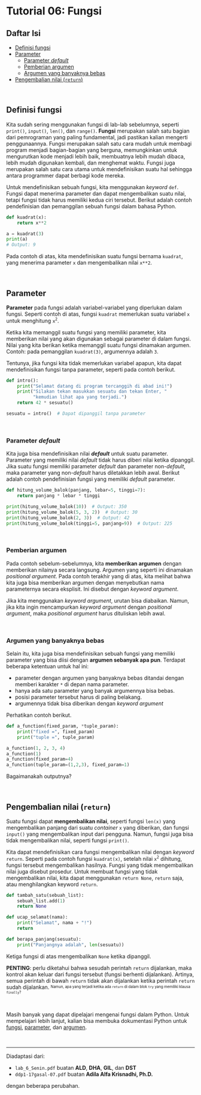# Tutorial 06: Fungsi

## Daftar Isi

- [Definisi fungsi](#definisi-fungsi)
- [Parameter](#parameter)
  - [Parameter *default*](#parameter-default)
  - [Pemberian argumen](#pemberian-argumen)
  - [Argumen yang banyaknya bebas](#argumen-yang-banyaknya-bebas)
- [Pengembalian nilai (`return`)](#pengembalian-nilai-return)

<br>

## Definisi fungsi

Kita sudah sering menggunakan fungsi di lab-lab sebelumnya, seperti  `print()`,
`input()`, `len()`, dan `range()`. **Fungsi** merupakan salah satu bagian dari
pemrograman yang paling fundamental, jadi pastikan kalian mengerti
penggunaannya. Fungsi merupakan salah satu cara mudah untuk membagi program
menjadi bagian-bagian yang berguna, memungkinkan untuk mengurutkan kode menjadi
lebih baik, membuatnya lebih mudah dibaca, lebih mudah digunakan kembali, dan
menghemat waktu. Fungsi juga merupakan salah satu cara utama untuk
mendefinisikan suatu hal sehingga antara programmer dapat berbagi kode mereka.

Untuk mendefinisikan sebuah fungsi, kita menggunakan *keyword* `def`. Fungsi
dapat menerima parameter dan dapat mengembalikan suatu nilai, tetapi fungsi
tidak harus memiliki kedua ciri tersebut. Berikut adalah contoh pendefinisian
dan pemanggilan sebuah fungsi dalam bahasa Python.

```python
def kuadrat(x):
    return x**2

a = kuadrat(3)
print(a)
# Output: 9
```

Pada contoh di atas, kita mendefinisikan suatu fungsi bernama `kuadrat`, yang
menerima parameter `x` dan mengembalikan nilai `x**2`.

<br>

## Parameter

**Parameter** pada fungsi adalah variabel-variabel yang diperlukan dalam
fungsi. Seperti contoh di atas, fungsi `kuadrat` memerlukan suatu variabel `x`
untuk menghitung `x`<sup>`2`</sup>.

Ketika kita memanggil suatu fungsi yang memiliki parameter, kita memberikan
nilai yang akan digunakan sebagai parameter di dalam fungsi. Nilai yang kita
berikan ketika memanggil suatu fungsi dinamakan argumen.  
Contoh: pada pemanggilan `kuadrat(3)`, argumennya adalah `3`.

Tentunya, jika fungsi kita tidak memerlukan variabel apapun, kita dapat
mendefinisikan fungsi tanpa parameter, seperti pada contoh berikut.

```python
def intro():
    print("Selamat datang di program tercanggih di abad ini!")
    print("Silakan tekan masukkan sesuatu dan tekan Enter, "
          "kemudian lihat apa yang terjadi.")
    return 42 * sesuatu()

sesuatu = intro()  # Dapat dipanggil tanpa parameter
```

<br>

### Parameter *default*

Kita juga bisa mendefinisikan nilai ***default*** untuk suatu parameter.
Parameter yang memiliki nilai *default* tidak harus diberi nilai ketika
dipanggil. Jika suatu fungsi memiliki parameter *default* dan parameter
non-*default*, maka parameter yang non-*default* harus diletakkan lebih awal.
Berikut adalah contoh pendefinisian fungsi yang memiliki *default* parameter.

```python
def hitung_volume_balok(panjang, lebar=5, tinggi=7):
    return panjang * lebar * tinggi

print(hitung_volume_balok(10))  # Output: 350
print(hitung_volume_balok(5, 3, 2))  # Output: 30
print(hitung_volume_balok(2, 3))  # Output: 42
print(hitung_volume_balok(tinggi=5, panjang=9))  # Output: 225
```

<br>

### Pemberian argumen

Pada contoh sebelum-sebelumnya, kita **memberikan argumen** dengan memberikan
nilainya secara langsung. Argumen yang seperti ini dinamakan *positional*
*argument*. Pada contoh terakhir yang di atas, kita melihat bahwa kita juga
bisa memberikan argumen dengan menyebutkan nama parameternya secara eksplisit.
Ini disebut dengan *keyword argument*.

Jika kita menggunakan *keyword argument*, urutan bisa diabaikan. Namun, jika
kita ingin mencampurkan *keyword argument* dengan *positional argument*, maka
*positional argument* harus dituliskan lebih awal.

<br>

### Argumen yang banyaknya bebas

Selain itu, kita juga bisa mendefinisikan sebuah fungsi yang memiliki parameter
yang bisa diisi dengan **argumen sebanyak apa pun**. Terdapat beberapa
ketentuan untuk hal ini:

- parameter dengan argumen yang banyaknya bebas ditandai dengan memberi
  karakter `*` di depan nama parameter.
- hanya ada satu parameter yang banyak argumennya bisa bebas.
- posisi parameter tersebut harus di paling belakang.
- argumennya tidak bisa diberikan dengan *keyword argument*

Perhatikan contoh berikut.

```python
def a_function(fixed_param, *tuple_param):
    print("fixed =", fixed_param)
    print("tuple =", tuple_param)

a_function(1, 2, 3, 4)
a_function(1)
a_function(fixed_param=4)
a_function(tuple_param=(1,2,3), fixed_param=1)
```

Bagaimanakah outputnya?

<br>

## Pengembalian nilai (`return`)

Suatu fungsi dapat **mengembalikan nilai**, seperti fungsi `len(x)` yang
mengembalikan panjang dari suatu *container* `x` yang diberikan, dan fungsi
`input()` yang mengembalikan input dari pengguna. Namun, fungsi juga bisa tidak
mengembalikan nilai, seperti fungsi `print()`.

Kita dapat mendefinisikan cara fungsi mengembalikan nilai dengan *keyword*
`return`. Seperti pada contoh fungsi `kuadrat(x)`, setelah nilai
`x`<sup>`2`</sup> dihitung, fungsi tersebut mengembalikan hasilnya. Fungsi yang
tidak mengembalikan nilai juga disebut prosedur. Untuk membuat fungsi yang
tidak mengembalikan nilai, kita dapat menggunakan `return None`, `return` saja,
atau menghilangkan keyword `return`.

```python
def tambah_satu(sebuah_list):
    sebuah_list.add(1)
    return None

def ucap_selamat(nama):
    print("Selamat", nama + "!")
    return

def berapa_panjang(sesuatu):
    print("Panjangnya adalah", len(sesuatu))
```

Ketiga fungsi di atas mengembalikan `None` ketika dipanggil.

**PENTING**: perlu diketahui bahwa sesudah perintah `return` dijalankan, maka
kontrol akan keluar dari fungsi tersebut (fungsi berhenti dijalankan). Artinya,
semua perintah di bawah `return` tidak akan dijalankan ketika perintah `return`
sudah dijalankan. <sup><sub>Namun, apa yang terjadi ketika ada `return` di
dalam blok `try` yang memiliki klausa `finally`?</sub></sup>

<br>

Masih banyak yang dapat dipelajari mengenai fungsi dalam Python. Untuk
mempelajari lebih lanjut, kalian bisa membuka dokumentasi Python untuk
[fungsi][function docs], [parameter][parameter docs], dan
[argumen][argument docs].

<br>

---

Diadaptasi dari:

- `lab_6_Senin.pdf` buatan **ALD**, **DHA**, **GIL**, dan **DST**
- `ddp1-17gasal-07.pdf` buatan **Adila Alfa Krisnadhi, Ph.D.**

dengan beberapa perubahan.

[function docs]: https://docs.python.org/3/reference/compound_stmts.html#function

[parameter docs]: https://docs.python.org/3/glossary.html#term-parameter

[argument docs]: https://docs.python.org/3/glossary.html#term-argument
